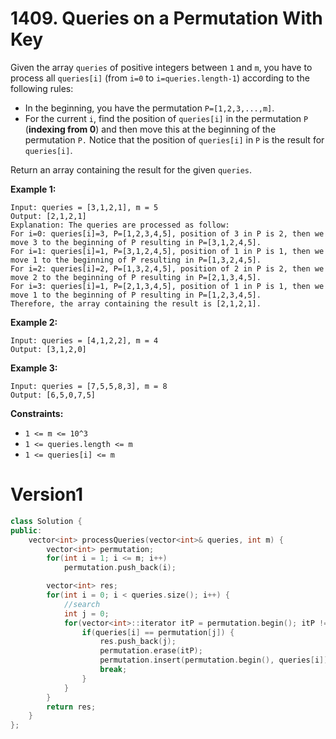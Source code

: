 # 1409. Queries on a Permutation With Key

Given the array `queries` of positive integers between `1` and `m`, you have to process all `queries[i]` (from `i=0` to `i=queries.length-1`) according to the following rules:

- In the beginning, you have the permutation `P=[1,2,3,...,m]`.
- For the current `i`, find the position of `queries[i]` in the permutation `P` (**indexing from 0**) and then move this at the beginning of the permutation `P.` Notice that the position of `queries[i]` in `P` is the result for `queries[i]`.

Return an array containing the result for the given `queries`.

 

**Example 1:**

```
Input: queries = [3,1,2,1], m = 5
Output: [2,1,2,1] 
Explanation: The queries are processed as follow: 
For i=0: queries[i]=3, P=[1,2,3,4,5], position of 3 in P is 2, then we move 3 to the beginning of P resulting in P=[3,1,2,4,5]. 
For i=1: queries[i]=1, P=[3,1,2,4,5], position of 1 in P is 1, then we move 1 to the beginning of P resulting in P=[1,3,2,4,5]. 
For i=2: queries[i]=2, P=[1,3,2,4,5], position of 2 in P is 2, then we move 2 to the beginning of P resulting in P=[2,1,3,4,5]. 
For i=3: queries[i]=1, P=[2,1,3,4,5], position of 1 in P is 1, then we move 1 to the beginning of P resulting in P=[1,2,3,4,5]. 
Therefore, the array containing the result is [2,1,2,1].  
```

**Example 2:**

```
Input: queries = [4,1,2,2], m = 4
Output: [3,1,2,0]
```

**Example 3:**

```
Input: queries = [7,5,5,8,3], m = 8
Output: [6,5,0,7,5]
```

 

**Constraints:**

- `1 <= m <= 10^3`
- `1 <= queries.length <= m`
- `1 <= queries[i] <= m`



# Version1

```cpp
class Solution {
public:
    vector<int> processQueries(vector<int>& queries, int m) {
        vector<int> permutation;
        for(int i = 1; i <= m; i++)
            permutation.push_back(i);

        vector<int> res;
        for(int i = 0; i < queries.size(); i++) {
            //search
            int j = 0;
            for(vector<int>::iterator itP = permutation.begin(); itP != permutation.end(); itP++, j++) {
                if(queries[i] == permutation[j]) {
                    res.push_back(j);
                    permutation.erase(itP);
                    permutation.insert(permutation.begin(), queries[i]);
                    break;
                }
            }
        }
        return res;
    }
};
```


